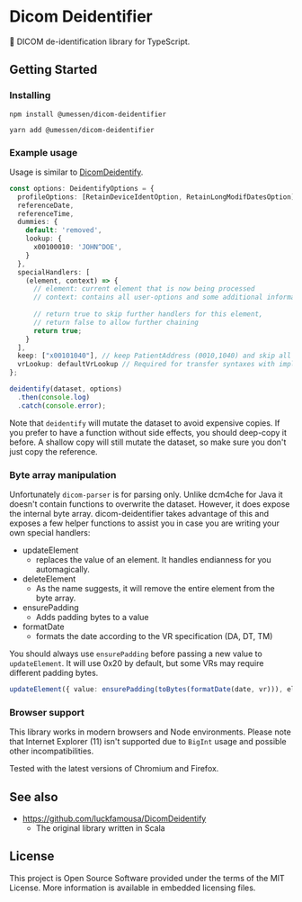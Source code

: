 # Dicom Deidentifier

🧰 DICOM de-identification library for TypeScript.

## Getting Started

### Installing

```shell
npm install @umessen/dicom-deidentifier

yarn add @umessen/dicom-deidentifier
```

### Example usage

Usage is similar to [DicomDeidentify](https://github.com/luckfamousa/DicomDeidentify).

```typescript
const options: DeidentifyOptions = {
  profileOptions: [RetainDeviceIdentOption, RetainLongModifDatesOption],
  referenceDate,
  referenceTime,
  dummies: {
    default: 'removed',
    lookup: {
      x00100010: 'JOHN^DOE',
    }
  },
  specialHandlers: [
    (element, context) => {
      // element: current element that is now being processed
      // context: contains all user-options and some additional information
      
      // return true to skip further handlers for this element,
      // return false to allow further chaining
      return true;
    }
  ],
  keep: ["x00101040"], // keep PatientAddress (0010,1040) and skip all handlers for this tag
  vrLookup: defaultVrLookup // Required for transfer syntaxes with implicit VRs  
};

deidentify(dataset, options)
  .then(console.log)
  .catch(console.error);
```

Note that `deidentify` will mutate the dataset to avoid expensive copies. If you
prefer to have a function without side effects, you should deep-copy it before.
A shallow copy will still mutate the dataset, so make sure you don't just copy
the reference.

### Byte array manipulation
Unfortunately `dicom-parser` is for parsing only. 
Unlike dcm4che for Java it doesn't contain functions to overwrite the dataset.
However, it does expose the internal byte array. 
dicom-deidentifier takes advantage of this and exposes a few helper functions to assist you 
in case you are writing your own special handlers:
 
- updateElement
    - replaces the value of an element. It handles endianness for you automagically.  
- deleteElement
    - As the name suggests, it will remove the entire element from the byte array. 
- ensurePadding
    - Adds padding bytes to a value
- formatDate
    - formats the date according to the VR specification (DA, DT, TM)

You should always use `ensurePadding` before passing a new value to `updateElement`. 
It will use 0x20 by default, but some VRs may require different padding bytes.
```ts
updateElement({ value: ensurePadding(toBytes(formatDate(date, vr))), element, context });
```
### Browser support
This library works in modern browsers and Node environments.
Please note that Internet Explorer (11) isn't supported due to `BigInt` usage and
possible other incompatibilities. 

Tested with the latest versions of Chromium and Firefox. 

## See also
- https://github.com/luckfamousa/DicomDeidentify
    - The original library written in Scala

## License

This project is Open Source Software provided under the terms of the MIT License. More information is available in embedded licensing files.
